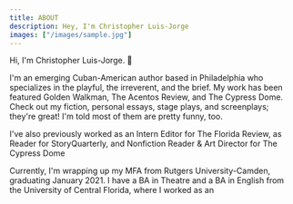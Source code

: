 ```yaml
---
title: ABOUT
description: Hey, I'm Christopher Luis-Jorge
images: ["/images/sample.jpg"]
---
```



Hi, I'm Christopher Luis-Jorge. :wave:

I'm an emerging Cuban-American author based in Philadelphia who specializes in the playful, the irreverent, and the brief. My work has been featured Golden Walkman, The Acentos Review, and The Cypress Dome. Check out my fiction, personal essays, stage plays, and screenplays; they're great! I'm told most of them are pretty funny, too.

I've also previously worked as an Intern Editor for The Florida Review, as Reader for StoryQuarterly, and Nonfiction Reader & Art Director for The Cypress Dome

Currently, I'm wrapping up my MFA from Rutgers University-Camden, graduating January 2021. I have a BA in Theatre and a BA in English from the University of Central Florida, where I worked as an
